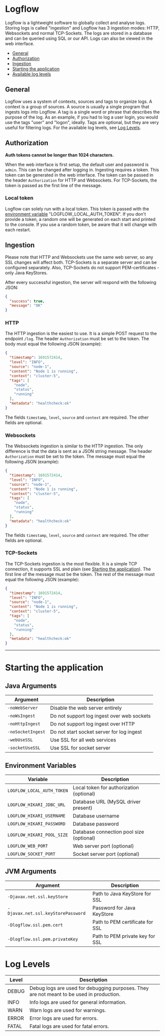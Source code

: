 # Logflow

Logflow is a lightweight software to globally collect and analyse logs. Storing logs is called "ingestion" and Logflow
has 3 ingestion modes: HTTP, Websockets and normal TCP-Sockets. The logs are stored in a database and can be queried
using SQL or our API. Logs can also be viewed in the web interface.

- [General](#general)
- [Authorization](#authorization)
- [Ingestion](#ingestion)
- [Starting the application](#starting-the-application)
- [Available log levels](#log-levels)

## General
Logflow uses a system of contexts, sources and tags to organize logs. A context is a group of sources. A source is usually a single program that ingests logs into Logflow. A tag is a single word or phrase that describes the purpose of the log. As an example, if you had to log a user login, you would use the tags "user" and "logon", ideally. Tags are optional, but they are very useful for filtering logs.
For the available log levels, see [Log Levels](#log-levels).

## Authorization

**Auth tokens cannot be longer than 1024 characters.**

When the web interface is first setup, the default user and password is `admin`. This can be changed after logging in.
Ingesting requires a token. This token can be generated in the web interface. The token can be passed in the
header `Authorization` for HTTP and Websockets. For TCP-Sockets, the token is passed as the first line of the message.

### Local token

Logflow can solely run with a local token. This token is passed with
the [environment variable](#environment-variables) "LOGFLOW_LOCAL_AUTH_TOKEN". If you don't provide a token, a random
one will be generated on each start and printed to the console. If you use a random token, be aware that it will change
with each restart.

## Ingestion

Please note that HTTP and Websockets use the same web server, so any SSL changes will affect both. TCP-Sockets is a
separate server and can be configured separately. Also, TCP-Sockets do not support PEM-certificates - only Java
KeyStores.

After every successful ingestion, the server will respond with the following JSON:
```json
{
  "success": true,
  "message": "OK"
}
```

### HTTP

The HTTP ingestion is the easiest to use. It is a simple POST request to the endpoint `/log`. The header `Authorization`
must be set to the token. The body must equal the following JSON (example):

```json
{
  "timestamp": 1691572414,
  "level": "INFO",
  "source": "node-1",
  "content": "Node 1 is running",
  "context": "cluster-5",
  "tags": [
    "node",
    "status",
    "running"
  ],
  "metadata": "healthcheck:ok"
}
```

The fields `timestamp`, `level`, `source` and `context` are required. The other fields are optional.

### Websockets

The Websockets ingestion is similar to the HTTP ingestion. The only difference is that the data is sent as a JSON string
message. The header `Authorization` must be set to the token. The message must equal the following JSON (example):

```json
{
  "timestamp": 1691572414,
  "level": "INFO",
  "source": "node-1",
  "content": "Node 1 is running",
  "context": "cluster-5",
  "tags": [
    "node",
    "status",
    "running"
  ],
  "metadata": "healthcheck:ok"
}
```

The fields `timestamp`, `level`, `source` and `context` are required. The other fields are optional.

### TCP-Sockets

The TCP-Sockets ingestion is the most flexible. It is a simple TCP connection, it supports SSL and plain (see [Starting the application](#starting-the-application)). The first line of the message must be the token. The rest of
the message must equal the following JSON (example):

```json
{
  "timestamp": 1691572414,
  "level": "INFO",
  "source": "node-1",
  "content": "Node 1 is running",
  "context": "cluster-5",
  "tags": [
    "node",
    "status",
    "running"
  ],
  "metadata": "healthcheck:ok"
}
```

---

# Starting the application

## Java Arguments

| Argument          | Description                                |
|-------------------|--------------------------------------------|
| `-noWebServer`    | Disable the web server entirely            |
| `-noWsIngest`     | Do not support log ingest over web sockets |
| `-noHttpIngest`   | Do not support log ingest over HTTP        |
| `-noSocketIngest` | Do not start socket server for log ingest  |
| `-webUseSSL`      | Use SSL for all web services               |
| `-socketUseSSL`   | Use SSL for socket server                  |

## Environment Variables

| Variable                   | Description                              |
|----------------------------|------------------------------------------|
| `LOGFLOW_LOCAL_AUTH_TOKEN` | Local token for authorization (optional) |
| `LOGFLOW_HIKARI_JDBC_URL`  | Database URL (MySQL driver present)      |
| `LOGFLOW_HIKARI_USERNAME`  | Database username                        |
| `LOGFLOW_HIKARI_PASSWORD`  | Database password                        |
| `LOGFLOW_HIKARI_POOL_SIZE` | Database connection pool size (optional) |
| `LOGFLOW_WEB_PORT`         | Web server port (optional)               |
| `LOGFLOW_SOCKET_PORT`      | Socket server port (optional)            |

## JVM Arguments

| Argument                           | Description                     |
|------------------------------------|---------------------------------|
| `-Djavax.net.ssl.keyStore`         | Path to Java KeyStore for SSL   |
| `-Djavax.net.ssl.keyStorePassword` | Password for Java KeyStore      |
| `-Dlogflow.ssl.pem.cert`           | Path to PEM certificate for SSL |
| `-Dlogflow.ssl.pem.privateKey`     | Path to PEM private key for SSL |

# Log Levels

| Level | Description                                                                              |
|-------|------------------------------------------------------------------------------------------|
| DEBUG | Debug logs are used for debugging purposes. They are not meant to be used in production. |
| INFO  | Info logs are used for general information.                                              |
| WARN  | Warn logs are used for warnings.                                                         |
| ERROR | Error logs are used for errors.                                                          |
| FATAL | Fatal logs are used for fatal errors.                                                    |